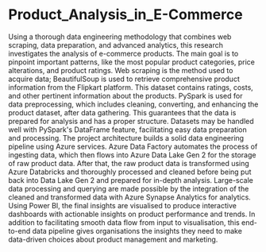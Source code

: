 # Product_Analysis_in_E-Commerce
Using a thorough data engineering methodology that combines web scraping, data preparation, and advanced analytics, this research investigates the analysis of e-commerce products. The main goal is to pinpoint important patterns, like the most popular product categories, price alterations, and product ratings. Web scraping is the method used to acquire data; BeautifulSoup is used to retrieve comprehensive product information from the Flipkart platform. This dataset contains ratings, costs, and other pertinent information about the products.
PySpark is used for data preprocessing, which includes cleaning, converting, and enhancing the product dataset, after data gathering. This guarantees that the data is prepared for analysis and has a proper structure. Datasets may be handled well with PySpark's DataFrame feature, facilitating easy data preparation and processing. The project architecture builds a solid data engineering pipeline using Azure services. Azure Data Factory automates the process of ingesting data, which then flows into Azure Data Lake Gen 2 for the storage of raw product data. After that, the raw product data is transformed using Azure Databricks and thoroughly processed and cleaned before being put back into Data Lake Gen 2 and prepared for in-depth analysis.
Large-scale data processing and querying are made possible by the integration of the cleaned and transformed data with Azure Synapse Analytics for analytics. Using Power Bl, the final insights are visualised to produce interactive dashboards with actionable insights on product performance and trends. In addition to facilitating smooth data flow from input to visualisation, this end-to-end data pipeline gives organisations the insights they need to make data-driven choices about product management and marketing.
